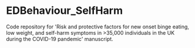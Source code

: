 # EDBehaviour_SelfHarm
Code repository for 'Risk and protective factors for new onset binge eating, low weight, and self-harm symptoms in >35,000 individuals in the UK during the COVID-19 pandemic' manuscript.
